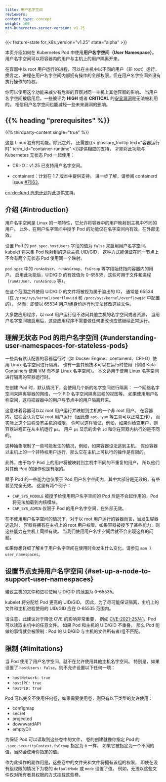 ```yaml
---
title: 用户名字空间
reviewers:
content_type: concept
weight: 160
min-kubernetes-server-version: v1.25
---
```

<!--
title: User Namespaces
reviewers:
content_type: concept
weight: 160
min-kubernetes-server-version: v1.25
-->

<!-- overview -->
{{< feature-state for_k8s_version="v1.25" state="alpha" >}}

<!--
This page explains how user namespaces are used in Kubernetes pods. A user
namespace allows to isolate the user running inside the container from the one
in the host.
-->
本页介绍如何在 Kubernetes Pod 中使用**用户名字空间（User Namespace）**。
用户名字空间可以将容器内的用户与主机上的用户隔离开来。

<!--
A process running as root in a container can run as a different (non-root) user
in the host; in other words, the process has full privileges for operations
inside the user namespace, but is unprivileged for operations outside the
namespace.
-->
在容器中以 root 用户运行的进程，可以在主机中以不同的用户（非 root）运行，
换言之，进程在用户名字空间内部拥有操作的全部权限，但在用户名字空间外没有执行操作的特权。

<!--
You can use this feature to reduce the damage a compromised container can do to
the host or other pods in the same node. There are [several security
vulnerabilities][KEP-vulns] rated either **HIGH** or **CRITICAL** that were not
exploitable when user namespaces is active. It is expected user namespace will
mitigate some future vulnerabilities too.
-->
你可以使用这个功能来减少有危害的容器对同一主机上其他容器的影响。
当用户名字空间被启用后，一些被评为 **HIGH** 或者 **CRITICAL** 的[安全漏洞][KEP-vulns]是无法被利用的。
相信用户名字空间也能减轻一些未来漏洞的影响。

[KEP-vulns]: https://github.com/kubernetes/enhancements/tree/217d790720c5aef09b8bd4d6ca96284a0affe6c2/keps/sig-node/127-user-namespaces#motivation

<!-- body -->
## {{% heading "prerequisites" %}}

{{% thirdparty-content single="true" %}}
<!-- if adding another runtime in the future, omit the single setting -->

<!--
This is a Linux only feature. In addition, support is needed in the 
{{< glossary_tooltip text="container runtime" term_id="container-runtime" >}}
to use this feature with Kubernetes stateless pods:

* CRI-O: v1.25 has support for user namespaces.

* containerd: support is planned for the 1.7 release. See containerd
  issue [#7063][containerd-userns-issue] for more details.

Support for this in [cri-dockerd is not planned][CRI-dockerd-issue] yet.
-->
这是 Linux 独有的功能。除此之外，
还需要{{< glossary_tooltip text="容器运行时" term_id="container-runtime" >}}提供相应的支持，
才能将此功能与 Kubernetes 无状态 Pod 一起使用：

* CRI-O：v1.25 已支持用户名字空间。

* containerd：计划在 1.7 版本中提供支持。
  进一步了解，请参阅 containerd issue [#7063][containerd-userns-issue]。

[cri-dockerd 尚未计划][CRI-dockerd-issue]对此提供支持。

[CRI-dockerd-issue]: https://github.com/Mirantis/cri-dockerd/issues/74
[containerd-userns-issue]: https://github.com/containerd/containerd/issues/7063

<!--
## Introduction

User namespaces is a Linux feature that allows to map users in the container to
different users in the host. Furthermore, the capabilities granted to a pod in
a user namespace are valid only in the namespace and void outside of it.
-->
## 介绍 {#introduction}

用户名字空间是 Linux 的一项特性，它允许将容器中的用户映射到主机中不同的用户。
此外，在用户名字空间中授予 Pod 的功能仅在名字空间内有效，在外部无效。

<!--
A pod can opt-in to use user namespaces by setting the `pod.spec.hostUsers` field
to `false`.

The kubelet will pick host UIDs/GIDs a pod is mapped to, and will do so in a way
to guarantee that no two stateless pods on the same node use the same mapping.
-->
设置 Pod 的 `pod.spec.hostUsers` 字段的值为 `false` 来启用用户名字空间。
kubelet 将采集 Pod 映射到的这些主机 UID/GID，
这种方式能保证在同一节点上不会有两个无状态 Pod 使用同一个映射。

<!--
The `runAsUser`, `runAsGroup`, `fsGroup`, etc. fields in the `pod.spec` always
refer to the user inside the container.

The valid UIDs/GIDs when this feature is enabled is the range 0-65535. This
applies to files and processes (`runAsUser`, `runAsGroup`, etc.).
-->
`pod.spec` 中的 `runAsUser`、`runAsGroup`、`fsGroup` 等字段始终指向容器内的用户。
启用此功能后，UID/GID 的有效值为 0-65535。这些可用于文件和进程（`runAsUser`、`runAsGroup` 等）。

<!--
Files using a UID/GID outside this range will be seen as belonging to the
overflow ID, usually 65534 (configured in `/proc/sys/kernel/overflowuid` and
`/proc/sys/kernel/overflowgid`). However, it is not possible to modify those
files, even by running as the 65534 user/group.
-->
在这个范围之外使用 UID/GID 的文件将被视为属于溢出的 ID，
通常是 65534（在 `/proc/sys/kernel/overflowuid` 和 `/proc/sys/kernel/overflowgid` 中配置的）。
然而，即使以 65534 用户/组身份运行也无法修改这些文件。

<!--
Most applications that need to run as root but don't access other host
namespaces or resources, should continue to run fine without any changes needed
if user namespaces is activated.
-->
大多数应用程序，以 root 用户运行但不访问其他主机的名字空间或者资源，
当用户名字空间被启用后，这些应用程序不需要做任何更改也应该继续正常运行。

<!--
## Understanding user namespaces for stateless pods

Several container runtimes with their default configuration (like Docker Engine,
containerd, CRI-O) use Linux namespaces for isolation. Other technologies exist
and can be used with those runtimes too (e.g. Kata Containers uses VMs instead of
Linux namespaces). This page is applicable for container runtimes using Linux
namespaces for isolation.
-->
## 理解无状态 Pod 的用户名字空间 {#understanding-user-namespaces-for-stateless-pods}

一些具有默认配置的容器运行时（如 Docker Engine、containerd、CRI-O）使用 Linux 名字空间进行隔离。
也有一些其他技术可以在运行时使用（例如 Kata Containers 使用 VM 而不是 Linux 名字空间）。
本文适用于使用 Linux 名字空间进行隔离的容器运行时。

<!--
When creating a pod, by default, several new namespaces are used for isolation:
a network namespace to isolate the network of the container, a PID namespace to
isolate the view of processes, etc. If a user namespace is used, this will
isolate the users in the container from the users in the node.
-->
在创建 Pod 时，默认情况下，会使用几个新的名字空间进行隔离：
一个网络名字空间来隔离容器的网络，一个 PID 名字空间隔离进程的视图等。
如果使用用户名称空间，这将把容器中的用户与节点中的用户隔离开来。

<!--
This means containers can run as root and be mapped to a non-root user on the
host. Inside the container the process will think it is running as root (and
therefore tools like `apt`, `yum`, etc. work fine), while in reality the process
doesn't have privileges on the host. You can verify this, for example, if you
check the user the container process is running `ps` from the host. The user
`ps` shows is not the same as the user you see if you execute inside the
container the command `id`.
-->
这意味着容器可以以 root 用户运行并映射到主机的一个非 root 用户。
在容器内，进程会认为它以 root 用户运行（因此像 `apt`、`yum` 等工具可以正常工作），
而实际上这个进程没有主机的权限。
你可以这样验证，例如，如果你检查用户，则容器进程正在从主机运行 `ps`。
用户 `ps` 显示的命令 `id` 和你在容器内执行的是不同的。

<!--
This abstraction limits what can happen, for example, if the container manages
to escape to the host. Given that the container is running as a non-privileged
user on the host, it is limited what it can do to the host.

Furthermore, as users on each pod will be mapped to different non-overlapping
users in the host, it is limited what they can do to other pods too.
-->
这种抽象限制了一些可能发生的情况，例如，如果容器设法逃到主机，
假设容器以主机上的一个非特权用户运行，那么它在主机上可执行的操作是有限的。

此外，由于每个 Pod 上的用户将被映射到主机中不同的不重复的用户，
所以他们对其他 Pod 的操作也是有限的。

<!--
Capabilities granted to a pod are also limited to the pod user namespace and
mostly invalid out of it, some are even completely void. Here are two examples:
- `CAP_SYS_MODULE` does not have any effect if granted to a pod using user
namespaces, the pod isn't able to load kernel modules.
- `CAP_SYS_ADMIN` is limited to the pod's user namespace and invalid outside
of it.
-->
赋予 Pod 的一些能力也仅限于 Pod 用户名字空间内，其中大部分是无效的，有些甚至完全无效。
这里有两个例子：
- `CAP_SYS_MODULE` 被授予给使用用户名字空间的 Pod 后是不会起作用的，Pod 将无法加载到内核模块。
- `CAP_SYS_ADMIN` 仅限于 Pod 的用户名字空间，在外部无效。

<!--
Without using a user namespace a container running as root, in the case of a
container breakout, has root privileges on the node. And if some capability were
granted to the container, the capabilities are valid on the host too. None of
this is true when we use user namespaces.

If you want to know more details about what changes when user namespaces are in
use, see `man 7 user_namespaces`.
-->
在不使用用户名字空间的情况下，对于以 root 用户运行的容器而言，当发生容器逃逸时，
容器将拥有在主机上的 root 用户权限。如果容器被授予了某些能力，则这些能力在主机上同样有效。
当我们使用用户名字空间后就不会出现这样的问题。

如果你想详细了解关于用户名字空间在使用时会发生什么变化，请参见 `man 7 user_namespaces`。

<!--
## Set up a node to support user namespaces

It is recommended that the host's files and host's processes use UIDs/GIDs in
the range of 0-65535.
 
The kubelet will assign UIDs/GIDs higher than that to pods. Therefore, to
guarantee as much isolation as possible, the UIDs/GIDs used by the host's files
and host's processes should be in the range 0-65535.
-->
## 设置节点支持用户名字空间 {#set-up-a-node-to-support-user-namespaces}

建议主机的文件和进程使用 UID/GID 的范围为 0-65535。

kubelet 将分配给 Pod 更高的 UID/GID。
因此，为了尽可能保证隔离，主机上的文件和主机进程使用的 UID/GID 应在 0-65535 范围内。

<!--
Note that this recommendation is important to mitigate the impact of CVEs like
[CVE-2021-25741][CVE-2021-25741], where a pod can potentially read arbitrary
files in the hosts. If the UIDs/GIDs of the pod and the host don't overlap, it
is limited what a pod would be able to do: the pod UID/GID won't match the
host's file owner/group.
-->
请注意，此建议对于降低 CVE 的影响非常重要，
例如 [CVE-2021-25741][CVE-2021-25741]，Pod 可以读取主机中的任意文件。
如果 Pod 和主机的 UID/GID 不重叠，
那么 Pod 能做的事情就会被限制：Pod 的 UID/GID 与主机的文件所有者/组不匹配。

[CVE-2021-25741]: https://github.com/kubernetes/kubernetes/issues/104980

<!--
## Limitations

When using a user namespace for the pod, it is disallowed to use other host
namespaces. In particular, if you set `hostUsers: false` then you are not
allowed to set any of:
-->
## 限制 {#limitations}

当 Pod 使用了用户名字空间，就不在允许使用其他主机名字空间。
特别是，如果设置了 `hostUsers: false`，则不允许设置以下任何一项：

* `hostNetwork: true`
* `hostIPC: true`
* `hostPID: true`

<!--
The pod is allowed to use no volumes at all or, if using volumes, only these
volume types are allowed:
-->
Pod 可以完全不使用任何卷，如果需要使用卷，则只有以下类型的允许使用：

* configmap
* secret
* projected
* downwardAPI
* emptyDir

<!--
To guarantee that the pod can read the files of such volumes, volumes are
created as if you specified `.spec.securityContext.fsGroup` as `0` for the Pod.
If it is specified to a different value, this other value will of course be
honored instead.
-->
为保证 Pod 可以读取到这些卷中的文件，
卷的创建就像你指定 Pod 的 `.spec.securityContext.fsGroup` 指定为 `0` 一样。
如果它被指定为一个不同的值，当然会使用你指定的值。

<!--
As a by-product of this, folders and files for these volumes will have
permissions for the group, even if `defaultMode` or `mode` to specific items of
the volumes were specified without permissions to groups. For example, it is not
possible to mount these volumes in a way that its files have permissions only
for the owner.
-->
作为此操作的副作用是，这些卷中的文件夹和文件将拥有该组的权限，
即使在没有组权限的情况下为卷的 `defaultMode` 或 `mode` 设置了值。
例如，无法以这些文件仅对所有者具权限的方式挂载这些卷。
